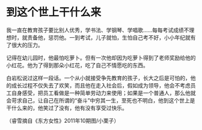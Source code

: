 # 到这个世上干什么来

我一直在教育孩子要比别人优秀，学书法、学钢琴、学唱歌……每每考试成绩不理想时，就责备他，惩罚他。一到考试，儿子就怕，生怕自己考不好，小小年纪就有了很大的压力。 

记得在幼儿园时，他最怕吃萝卜。但有一次他却因为吃萝卜得到了老师奖励给他的小红花。他为了得到那朵小红花，吃了自己不情愿吃的东西。 

白岩松说过这样一段话。一个从小就接受争先教育的孩子，长大之后是可怕的，他的成长过程不仅失去了欢笑，而且他在走入社会后，假如成为领导，他会不考虑员工自身感受，把员工看做是一种简单劳动力来使用；如果是一个普通人，那么他就会苛求自己，让自己在所谓的“奋斗”中穷其一生，至死也不明白，他到这个世上是干什么来的，他笑过了没有，他有没有享受过快乐。 

（睿雪摘自《东方女性》2011年10期图/小栗子）
